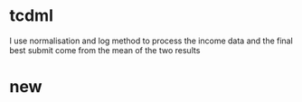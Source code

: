 # tcdml
I use normalisation and log method to process the income data and the final best submit come from the mean of the two results
# new
